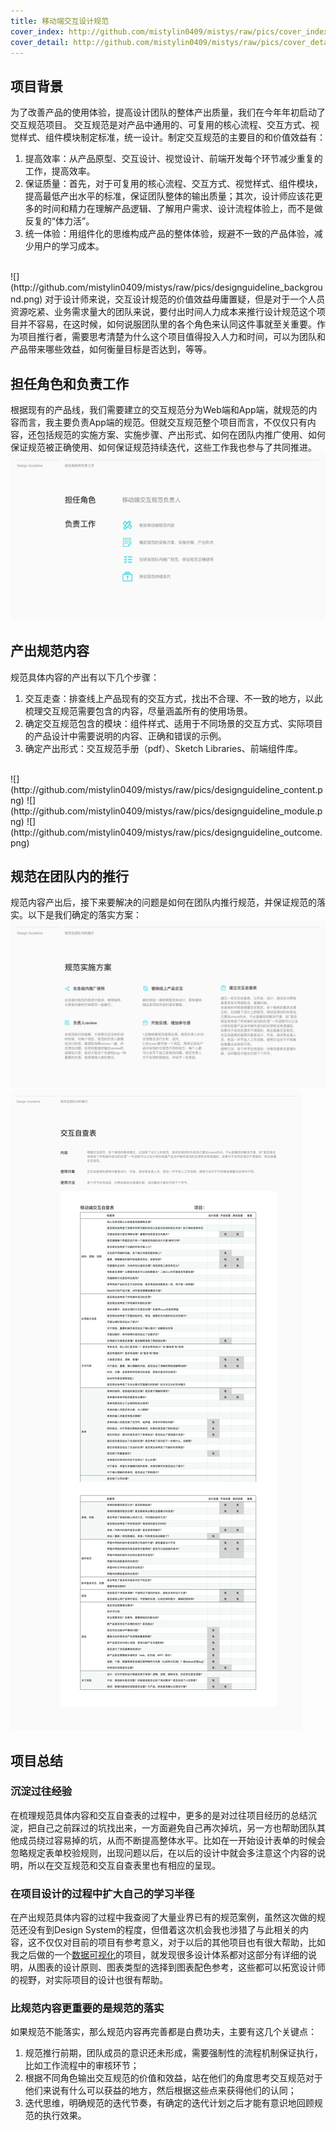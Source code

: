```yaml
---
title: 移动端交互设计规范
cover_index: http://github.com/mistylin0409/mistys/raw/pics/cover_index_designguideline.png
cover_detail: http://github.com/mistylin0409/mistys/raw/pics/cover_detail_designguideline2x.png
---
```


## 项目背景
为了改善产品的使用体验，提高设计团队的整体产出质量，我们在今年年初启动了交互规范项目。
交互规范是对产品中通用的、可复用的核心流程、交互方式、视觉样式、组件模块制定标准，统一设计。制定交互规范的主要目的和价值效益有：
1. 提高效率：从产品原型、交互设计、视觉设计、前端开发每个环节减少重复的工作，提高效率。
2. 保证质量：首先，对于可复用的核心流程、交互方式、视觉样式、组件模块，提高最低产出水平的标准，保证团队整体的输出质量；其次，设计师应该花更多的时间和精力在理解产品逻辑、了解用户需求、设计流程体验上，而不是做反复的“体力活”。
3. 统一体验：用组件化的思维构成产品的整体体验，规避不一致的产品体验，减少用户的学习成本。
<br/> 
![](http://github.com/mistylin0409/mistys/raw/pics/designguideline_background.png) 
对于设计师来说，交互设计规范的价值效益毋庸置疑，但是对于一个人员资源吃紧、业务需求量大的团队来说，要付出时间人力成本来推行设计规范这个项目并不容易，在这时候，如何说服团队里的各个角色来认同这件事就至关重要。作为项目推行者，需要思考清楚为什么这个项目值得投入人力和时间，可以为团队和产品带来哪些效益，如何衡量目标是否达到，等等。

## 担任角色和负责工作
根据现有的产品线，我们需要建立的交互规范分为Web端和App端，就规范的内容而言，我主要负责App端的规范。但就交互规范整个项目而言，不仅仅只有内容，还包括规范的实施方案、实施步骤、产出形式、如何在团队内推广使用、如何保证规范被正确使用、如何保证规范持续迭代，这些工作我也参与了共同推进。
<br/> 
![](http://github.com/mistylin0409/mistys/raw/pics/designguideline_role.png) 

## 产出规范内容
规范具体内容的产出有以下几个步骤：
1. 交互走查：排查线上产品现有的交互方式，找出不合理、不一致的地方，以此梳理交互规范需要包含的内容，尽量涵盖所有的使用场景。
2. 确定交互规范包含的模块：组件样式、适用于不同场景的交互方式、实际项目的产品设计中需要说明的内容、正确和错误的示例。
3. 确定产出形式：交互规范手册（pdf）、Sketch Libraries、前端组件库。
<br/> 
![](http://github.com/mistylin0409/mistys/raw/pics/designguideline_content.png) 
![](http://github.com/mistylin0409/mistys/raw/pics/designguideline_module.png) 
![](http://github.com/mistylin0409/mistys/raw/pics/designguideline_outcome.png) 


## 规范在团队内的推行
规范内容产出后，接下来要解决的问题是如何在团队内推行规范，并保证规范的落实。以下是我们确定的落实方案：
<br/> 
![](http://github.com/mistylin0409/mistys/raw/pics/designguideline_team.png) 
![](http://github.com/mistylin0409/mistys/raw/pics/designguideline_check.png) 

## 项目总结

### 沉淀过往经验
在梳理规范具体内容和交互自查表的过程中，更多的是对过往项目经历的总结沉淀，把自己之前踩过的坑找出来，一方面避免自己再次掉坑，另一方也帮助团队其他成员绕过容易掉的坑，从而不断提高整体水平。比如在一开始设计表单的时候会忽略规定表单校验规则，出现问题以后，在以后的设计中就会多注意这个内容的说明，所以在交互规范和交互自查表里也有相应的呈现。

### 在项目设计的过程中扩大自己的学习半径
在产出规范具体内容的过程中我查阅了大量业界已有的规范案例，虽然这次做的规范还没有到Design System的程度，但借着这次机会我也涉猎了与此相关的内容，这不仅仅对目前的项目有参考意义，对于以后的其他项目也有很大帮助，比如我之后做的一个[数据可视化](https://mistylin0409.github.io/mistys/2018/08/02/chart/)的项目，就发现很多设计体系都对这部分有详细的说明，从图表的设计原则、图表类型的选择到图表配色参考，这些都可以拓宽设计师的视野，对实际项目的设计也很有帮助。

### 比规范内容更重要的是规范的落实
如果规范不能落实，那么规范内容再完善都是白费功夫，主要有这几个关键点：
1. 规范推行前期，团队成员的意识还未形成，需要强制性的流程机制保证执行，比如工作流程中的审核环节；
2. 根据不同角色输出交互规范的价值和效益，站在他们的角度思考交互规范对于他们来说有什么可以获益的地方，然后根据这些点来获得他们的认同；
3. 迭代思维，明确规范的迭代节奏，有确定的迭代计划之后才能有意识地回顾规范的执行效果。